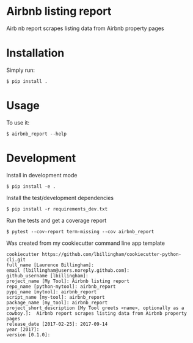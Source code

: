 # Airbnb listing report

 Airb                                                                                                                                  nb report scrapes listing data from Airbnb property pages


# Installation

Simply run:

    $ pip install .


# Usage

To use it:

    $ airbnb_report --help

# Development

Install in development mode

    $ pip install -e .

Install the test/development dependencies

    $ pip install -r requirements_dev.txt

Run the tests and get a coverage report

    $ pytest --cov-report term-missing --cov airbnb_report

Was created from my cookiecutter command line app template

```shell
cookiecutter https://github.com/lbillingham/cookiecutter-python-cli.git
full_name [Laurence Billingham]:
email [lbillingham@users.noreply.github.com]:
github_username [lbillingham]:
project_name [My Tool]: Airbnb listing report
repo_name [python-mytool]: airbnb_report
pypi_name [mytool]: airbnb_report
script_name [my-tool]: airbnb_report
package_name [my_tool]: airbnb_report
project_short_description [My Tool greets <name>, optionally as a cowboy.]:  Airbnb report scrapes listing data from Airbnb property pages
release_date [2017-02-25]: 2017-09-14
year [2017]:
version [0.1.0]:
```
